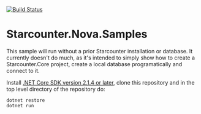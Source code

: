 [![Build Status](https://travis-ci.org/Starcounter/Starcounter.Nova.Samples.svg?branch=master)](https://travis-ci.org/Starcounter/Starcounter.Nova.Samples)

# Starcounter.Nova.Samples 

This sample will run without a prior Starcounter installation or database. It currently doesn't do much, as it's intended to simply show how to create a Starcounter.Core project, create a local database programatically and connect to it.

Install [.NET Core SDK version 2.1.4 or later](https://www.microsoft.com/net/download), clone this repository and in the top level directory of the repository do:

```
dotnet restore
dotnet run
```
